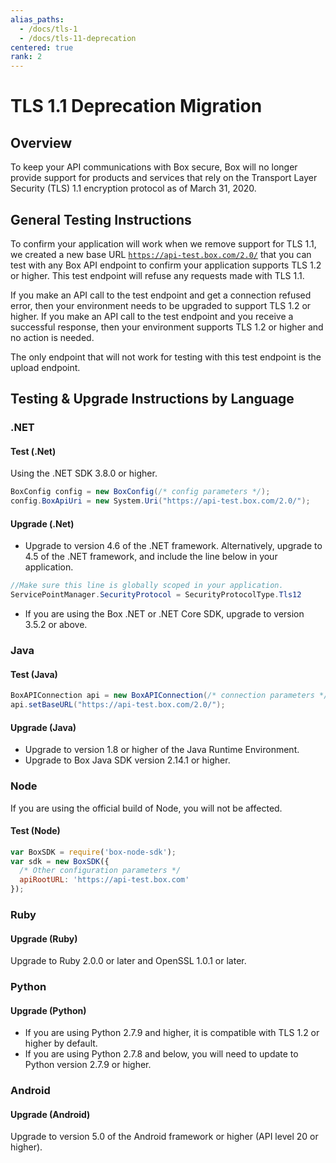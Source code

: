 ```yaml
---
alias_paths:
  - /docs/tls-1
  - /docs/tls-11-deprecation
centered: true
rank: 2
---
```


# TLS 1.1 Deprecation Migration

## Overview

To keep your API communications with Box secure, Box will no longer provide
support for products and services that rely on the Transport Layer Security
(TLS) 1.1 encryption protocol as of March 31, 2020.

## General Testing Instructions

To confirm your application will work when we remove support for TLS 1.1, we
created a new base URL [`https://api-test.box.com/2.0/`][tls_test_url] that you
can test with any Box API endpoint to confirm your application supports TLS 1.2
or higher. This test endpoint will refuse any requests made with TLS 1.1.

If you make an API call to the test endpoint and get a connection refused
error, then your environment needs to be upgraded to support TLS 1.2 or higher.
If you make an API call to the test endpoint and you receive a successful
response, then your environment supports TLS 1.2 or higher and no action is
needed.

<Message type='warning'>
The only endpoint that will not work for testing with this test endpoint is
the upload endpoint.
</Message>

## Testing & Upgrade Instructions by Language

### .NET

#### Test (.Net)

Using the .NET SDK 3.8.0 or higher.

```csharp
BoxConfig config = new BoxConfig(/* config parameters */);
config.BoxApiUri = new System.Uri("https://api-test.box.com/2.0/");
```

#### Upgrade (.Net)

* Upgrade to version 4.6 of the .NET framework. Alternatively, upgrade to 4.5
of the .NET framework, and include the line below in your application.

```csharp
//Make sure this line is globally scoped in your application.
ServicePointManager.SecurityProtocol = SecurityProtocolType.Tls12
```

* If you are using the Box .NET or .NET Core SDK, upgrade to version 3.5.2 or
above.

### Java

#### Test (Java)

```java
BoxAPIConnection api = new BoxAPIConnection(/* connection parameters */);
api.setBaseURL("https://api-test.box.com/2.0/");
```

#### Upgrade (Java)

* Upgrade to version 1.8 or higher of the Java Runtime Environment.
* Upgrade to Box Java SDK version 2.14.1 or higher.

### Node

If you are using the official build of Node, you will not be affected.

#### Test (Node)

```js
var BoxSDK = require('box-node-sdk');
var sdk = new BoxSDK({
  /* Other configuration parameters */
  apiRootURL: 'https://api-test.box.com'
});
```

### Ruby

#### Upgrade (Ruby)

Upgrade to Ruby 2.0.0 or later and OpenSSL 1.0.1 or later.

### Python

#### Upgrade (Python)

* If you are using Python 2.7.9 and higher, it is compatible with TLS 1.2 or
higher by default.
* If you are using Python 2.7.8 and below, you will need to update to Python
version 2.7.9 or higher.

### Android

#### Upgrade (Android)

Upgrade to version 5.0 of the Android framework or higher (API level 20 or higher).

[tls_test_url]: https://api-test.box.com/2.0/
